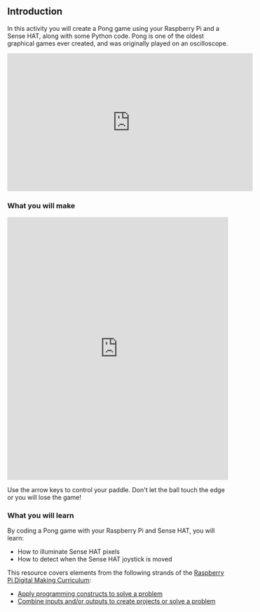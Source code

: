 ## Introduction

In this activity you will create a Pong game using your Raspberry Pi and a Sense HAT, along with some Python code. Pong is one of the oldest graphical games ever created, and was originally played on an oscilloscope.

<iframe width="560" height="315" src="https://www.youtube.com/embed/bzEBOjvA11w" frameborder="0" allowfullscreen></iframe>

### What you will make

<iframe src="https://trinket.io/embed/python/546e658d41?outputOnly=true&runOption=run&start=result" width="100%" height="600" frameborder="0" marginwidth="0" marginheight="0" allowfullscreen></iframe>

Use the arrow keys to control your paddle. Don't let the ball touch the edge or you will lose the game!

### What you will learn
By coding a Pong game with your Raspberry Pi and Sense HAT, you will learn:

- How to illuminate Sense HAT pixels
- How to detect when the Sense HAT joystick is moved

This resource covers elements from the following strands of the [Raspberry Pi Digital Making Curriculum](https://www.raspberrypi.org/curriculum/):

- [Apply programming constructs to solve a problem](https://www.raspberrypi.org/curriculum/programming/builder)
- [Combine inputs and/or outputs to create projects or solve a problem](https://www.raspberrypi.org/curriculum/physical-computing/builder)
